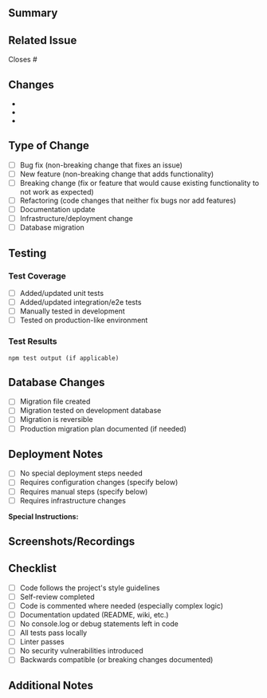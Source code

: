 ## Summary

<!-- Brief description of what this PR does -->

## Related Issue

<!-- Link to the issue this PR addresses -->
Closes #

## Changes

<!-- List the main changes in this PR -->

-
-
-

## Type of Change

<!-- Mark the relevant option with an 'x' -->

- [ ] Bug fix (non-breaking change that fixes an issue)
- [ ] New feature (non-breaking change that adds functionality)
- [ ] Breaking change (fix or feature that would cause existing functionality to not work as expected)
- [ ] Refactoring (code changes that neither fix bugs nor add features)
- [ ] Documentation update
- [ ] Infrastructure/deployment change
- [ ] Database migration

## Testing

<!-- Describe how you tested these changes -->

### Test Coverage

- [ ] Added/updated unit tests
- [ ] Added/updated integration/e2e tests
- [ ] Manually tested in development
- [ ] Tested on production-like environment

### Test Results

```
npm test output (if applicable)
```

## Database Changes

<!-- If this includes migrations or schema changes -->

- [ ] Migration file created
- [ ] Migration tested on development database
- [ ] Migration is reversible
- [ ] Production migration plan documented (if needed)

## Deployment Notes

<!-- Any special deployment considerations -->

- [ ] No special deployment steps needed
- [ ] Requires configuration changes (specify below)
- [ ] Requires manual steps (specify below)
- [ ] Requires infrastructure changes

**Special Instructions:**
<!-- Describe any special deployment steps here -->

## Screenshots/Recordings

<!-- If UI changes, include screenshots or recordings -->

## Checklist

- [ ] Code follows the project's style guidelines
- [ ] Self-review completed
- [ ] Code is commented where needed (especially complex logic)
- [ ] Documentation updated (README, wiki, etc.)
- [ ] No console.log or debug statements left in code
- [ ] All tests pass locally
- [ ] Linter passes
- [ ] No security vulnerabilities introduced
- [ ] Backwards compatible (or breaking changes documented)

## Additional Notes

<!-- Anything else reviewers should know -->
